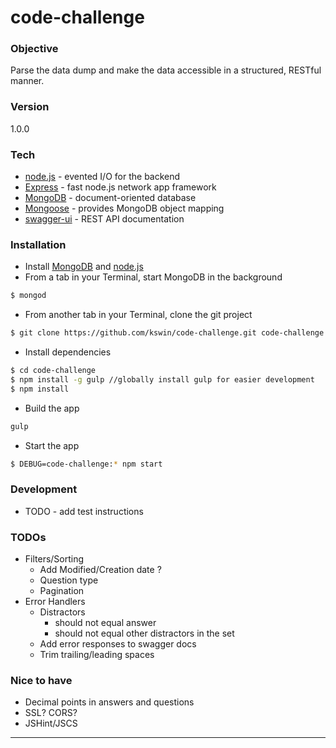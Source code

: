 # code-challenge
### Objective
Parse the data dump and make the data accessible in a structured, RESTful manner.

### Version
1.0.0

### Tech

* [node.js] - evented I/O for the backend
* [Express] - fast node.js network app framework 
* [MongoDB] - document-oriented database 
* [Mongoose] - provides MongoDB object mapping 
* [swagger-ui] - REST API documentation

### Installation
- Install [MongoDB] and [node.js]
- From a tab in your Terminal, start MongoDB in the background
```sh
$ mongod
``` 
- From another tab in your Terminal, clone the git project
```sh
$ git clone https://github.com/kswin/code-challenge.git code-challenge
```
- Install dependencies
```sh
$ cd code-challenge
$ npm install -g gulp //globally install gulp for easier development
$ npm install
```
- Build the app
```sh
gulp
```
- Start the app
```sh
$ DEBUG=code-challenge:* npm start
```

### Development
- TODO - add test instructions

### TODOs
- Filters/Sorting
    - Add Modified/Creation date ?
    - Question type
    - Pagination
- Error Handlers
    - Distractors 
        - should not equal answer
        - should not equal other distractors in the set
    - Add error responses to swagger docs
    - Trim trailing/leading spaces

### Nice to have
- Decimal points in answers and questions
- SSL? CORS?
- JSHint/JSCS


----

[MongoDB]:http://docs.mongodb.org/manual/
[node.js]:http://nodejs.org
[express]:http://expressjs.com
[Mongoose]:http://mongoosejs.com/docs/guide.html
[swagger-ui]: https://github.com/swagger-api/swagger-ui
